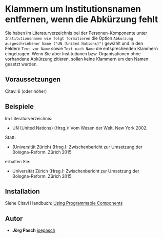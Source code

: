# Klammern um Institutionsnamen entfernen, wenn die Abkürzung fehlt

Sie haben im Literaturverzeichnis bei der Personen-Komponente unter `Institutionsnamen wie folgt formatieren` die Option `Abkürzung ausgeschriebener Name ("UN [United Nations]")` gewählt und in den Feldern `Text vor Name` sowie `Text nach Name` die entsprechenden Klammern eingetragen. Wenn Sie aber Institutionen bzw. Organisationen ohne vorhandene Abkürzung zitieren, sollen keine Klammern um den Namen gesetzt werden.

## Voraussetzungen
Citavi 6 (oder höher)

## Beispiele
Im Literaturverzeichnis: 
- UN (United Nations) (Hrsg.): Vom Wesen der Welt. New York 2002.

Statt:
- (Universität Zürich) (Hrsg.): Zwischenbericht zur Umsetzung der Bologna-Reform. Zürich 2015.

erhalten Sie:
- Universität Zürich (Hrsg.): Zwischenbericht zur Umsetzung der Bologna-Reform. Zürich 2015.

## Installation
Siehe Citavi Handbuch: [Using Programmable Components](https://www.citavi.com/programmable_components)

## Autor

* **Jörg Pasch** [joepasch](https://github.com/joepasch)
